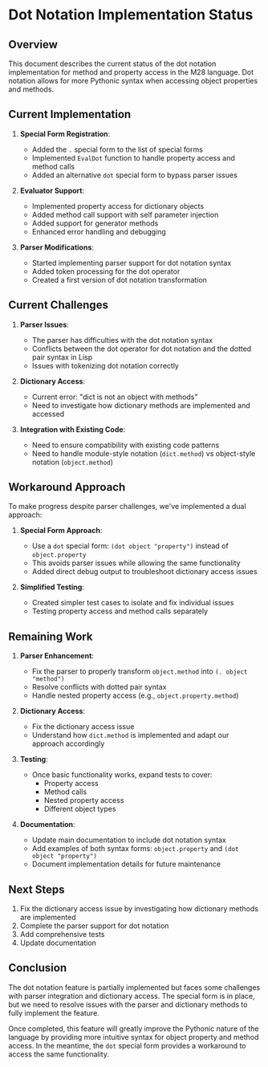 # Dot Notation Implementation Status

## Overview

This document describes the current status of the dot notation implementation for method and property access in the M28 language. Dot notation allows for more Pythonic syntax when accessing object properties and methods.

## Current Implementation

1. **Special Form Registration**: 
   - Added the `.` special form to the list of special forms
   - Implemented `EvalDot` function to handle property access and method calls
   - Added an alternative `dot` special form to bypass parser issues

2. **Evaluator Support**:
   - Implemented property access for dictionary objects
   - Added method call support with self parameter injection
   - Added support for generator methods
   - Enhanced error handling and debugging

3. **Parser Modifications**:
   - Started implementing parser support for dot notation syntax
   - Added token processing for the dot operator
   - Created a first version of dot notation transformation

## Current Challenges

1. **Parser Issues**:
   - The parser has difficulties with the dot notation syntax
   - Conflicts between the dot operator for dot notation and the dotted pair syntax in Lisp
   - Issues with tokenizing dot notation correctly

2. **Dictionary Access**:
   - Current error: "dict is not an object with methods"
   - Need to investigate how dictionary methods are implemented and accessed

3. **Integration with Existing Code**:
   - Need to ensure compatibility with existing code patterns
   - Need to handle module-style notation (`dict.method`) vs object-style notation (`object.method`)

## Workaround Approach

To make progress despite parser challenges, we've implemented a dual approach:

1. **Special Form Approach**:
   - Use a `dot` special form: `(dot object "property")` instead of `object.property`
   - This avoids parser issues while allowing the same functionality
   - Added direct debug output to troubleshoot dictionary access issues

2. **Simplified Testing**:
   - Created simpler test cases to isolate and fix individual issues
   - Testing property access and method calls separately

## Remaining Work

1. **Parser Enhancement**:
   - Fix the parser to properly transform `object.method` into `(. object "method")`
   - Resolve conflicts with dotted pair syntax
   - Handle nested property access (e.g., `object.property.method`)

2. **Dictionary Access**:
   - Fix the dictionary access issue
   - Understand how `dict.method` is implemented and adapt our approach accordingly

3. **Testing**:
   - Once basic functionality works, expand tests to cover:
     - Property access
     - Method calls
     - Nested property access
     - Different object types

4. **Documentation**:
   - Update main documentation to include dot notation syntax
   - Add examples of both syntax forms: `object.property` and `(dot object "property")`
   - Document implementation details for future maintenance

## Next Steps

1. Fix the dictionary access issue by investigating how dictionary methods are implemented
2. Complete the parser support for dot notation
3. Add comprehensive tests
4. Update documentation

## Conclusion

The dot notation feature is partially implemented but faces some challenges with parser integration and dictionary access. The special form is in place, but we need to resolve issues with the parser and dictionary methods to fully implement the feature.

Once completed, this feature will greatly improve the Pythonic nature of the language by providing more intuitive syntax for object property and method access. In the meantime, the `dot` special form provides a workaround to access the same functionality.